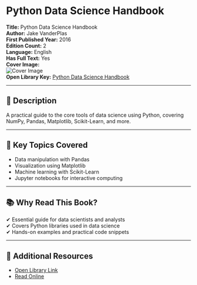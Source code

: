 # Python Data Science Handbook

**Title:** Python Data Science Handbook  
**Author:** Jake VanderPlas  
**First Published Year:** 2016  
**Edition Count:** 2  
**Language:** English  
**Has Full Text:** Yes  
**Cover Image:**  
![Cover Image](https://covers.openlibrary.org/b/id/8512092-L.jpg)  
**Open Library Key:** [Python Data Science Handbook](https://openlibrary.org/works/OL19545956W)  

---

## 📖 Description  
A practical guide to the core tools of data science using Python, covering NumPy, Pandas, Matplotlib, Scikit-Learn, and more.

---

## 📌 Key Topics Covered  
- Data manipulation with Pandas  
- Visualization using Matplotlib  
- Machine learning with Scikit-Learn  
- Jupyter notebooks for interactive computing  

---

## 📚 Why Read This Book?  
✔ Essential guide for data scientists and analysts  
✔ Covers Python libraries used in data science  
✔ Hands-on examples and practical code snippets  

---

## 🔗 Additional Resources  
- [Open Library Link](https://openlibrary.org/works/OL19545956W)  
- [Read Online](https://archive.org/details/pythondatascienc0000vand)  
